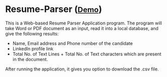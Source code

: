 # Resume-Parser (<a href="https://drive.google.com/file/d/13AkZ3zfdjUtgDi20kPXIAmGAVGG3PB_Y/view?usp=sharing"><small>Demo</small></a>)
This is a Web-based Resume Parser Application program. 
The program will take Word or PDF document as an input, read it into a local database, and give the following results:
- Name, Email address and Phone number of the candidate  
- LinkedIn profile link  
- Total No. of Text Lines + Total No. of Text characters which are present in the document.

After running the application, it gives you option to download the .csv file. 

<!-- Explanatory Document
https://drive.google.com/file/d/1hMLKw7NfM7dATq0oaVeQzCF1V4nwNO6c/view?usp=sharing
-->


 
